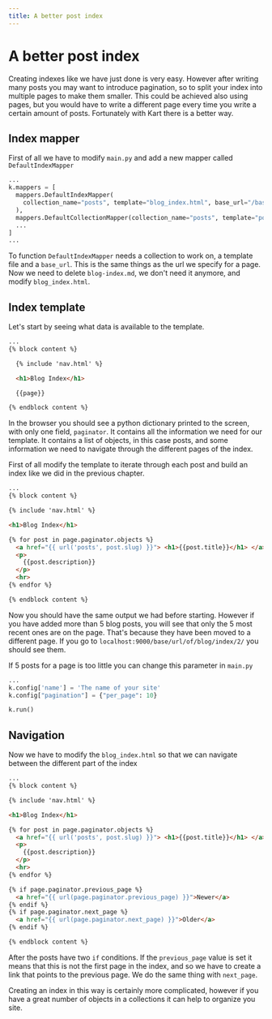 ```yaml
---
title: A better post index
---
```


# A better post index

Creating indexes like we have just done is very easy. However after writing many posts you may want to introduce pagination, so to split your index into multiple pages to make them smaller. This could be achieved also using pages, but you would have to write a different page every time you write a certain amount of posts. Fortunately with Kart there is a better way.

## Index mapper

First of all we have to modify ``main.py`` and add a new mapper called ``DefaultIndexMapper``

```python
...
k.mappers = [
  mappers.DefaultIndexMapper(
    collection_name="posts", template="blog_index.html", base_url="/base/url/of/blog/index"
  ),
  mappers.DefaultCollectionMapper(collection_name="posts", template="post.html"),
  ...
]
...
```

To function ``DefaultIndexMapper`` needs a collection to work on, a template file and a ``base_url``. This is the same things as the url we specify for a page. Now we need to delete ``blog-index.md``, we don't need it anymore, and modify ``blog_index.html``.

## Index template

Let's start by seeing what data is available to the template.

```html
...
{% block content %}

  {% include 'nav.html' %}

  <h1>Blog Index</h1>

  {{page}}

{% endblock content %}
```

In the browser you should see a python dictionary printed to the screen, with only one field, ``paginator``. It contains all the information we need for our template. It contains a list of objects, in this case posts, and some information we need to navigate through the different pages of the index.

First of all modify the template to iterate through each post and build an index like we did in the previous chapter.

```html
...
{% block content %}

{% include 'nav.html' %}

<h1>Blog Index</h1>

{% for post in page.paginator.objects %}
  <a href="{{ url('posts', post.slug) }}"> <h1>{{post.title}}</h1> </a>
  <p>
    {{post.description}}
  </p>
  <hr>
{% endfor %}

{% endblock content %}
```

Now you should have the same output we had before starting. However if you have added more than 5 blog posts, you will see that only the 5 most recent ones are on the page. That's because they have been moved to a different page. If you go to ``localhost:9000/base/url/of/blog/index/2/`` you should see them.

If 5 posts for a page is too little you can change this parameter in ``main.py``

```python
...
k.config['name'] = 'The name of your site'
k.config["pagination"] = {"per_page": 10}

k.run()
```

## Navigation

Now we have to modify the ``blog_index.html`` so that we can navigate between the different part of the index

```html
...
{% block content %}

{% include 'nav.html' %}

<h1>Blog Index</h1>

{% for post in page.paginator.objects %}
  <a href="{{ url('posts', post.slug) }}"> <h1>{{post.title}}</h1> </a>
  <p>
    {{post.description}}
  </p>
  <hr>
{% endfor %}

{% if page.paginator.previous_page %}
  <a href="{{ url(page.paginator.previous_page) }}">Newer</a>
{% endif %}
{% if page.paginator.next_page %}
  <a href="{{ url(page.paginator.next_page) }}">Older</a>
{% endif %}

{% endblock content %}
```

After the posts have two ``if`` conditions. If the ``previous_page`` value is set it means that this is not the first page in the index, and so we have to create a link that points to the previous page. We do the same thing with ``next_page``.

Creating an index in this way is certainly more complicated, however if you have a great number of objects in a collections it can help to organize you site.
